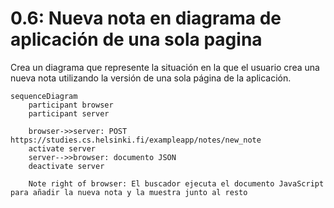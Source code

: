 # 0.6: Nueva nota en diagrama de aplicación de una sola pagina

Crea un diagrama que represente la situación en la que el usuario crea una nueva nota utilizando la versión de una sola página de la aplicación.

```mermaid
sequenceDiagram
    participant browser
    participant server

    browser->>server: POST https://studies.cs.helsinki.fi/exampleapp/notes/new_note
    activate server
    server-->>browser: documento JSON
    deactivate server

    Note right of browser: El buscador ejecuta el documento JavaScript para añadir la nueva nota y la muestra junto al resto 

    

```